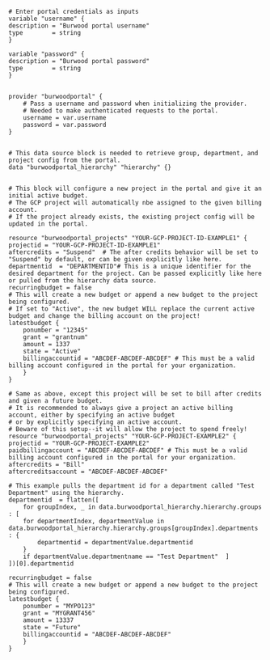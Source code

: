 
    # Enter portal credentials as inputs
    variable "username" {
    description = "Burwood portal username"
    type        = string
    } 

    variable "password" {
    description = "Burwood portal password"
    type        = string
    }


    provider "burwoodportal" {
        # Pass a username and password when initializing the provider.
        # Needed to make authenticated requests to the portal.
        username = var.username
        password = var.password
    }


    # This data source block is needed to retrieve group, department, and project config from the portal.
    data "burwoodportal_hierarchy" "hierarchy" {}


    # This block will configure a new project in the portal and give it an initial active budget.
    # The GCP project will automatically nbe assigned to the given billing account.
    # If the project already exists, the existing project config will be updated in the portal.

    resource "burwoodportal_projects" "YOUR-GCP-PROJECT-ID-EXAMPLE1" { 
    projectid = "YOUR-GCP-PROJECT-ID-EXAMPLE1"
    aftercredits = "Suspend"  # The after credits behavior will be set to "Suspend" by default, or can be given explicitly like here.
    departmentid  = "DEPARTMENTID"# This is a unique identifier for the desired department for the project. Can be passed explicitly like here or pulled from the hierarchy data source. 
    recurringbudget = false
    # This will create a new budget or append a new budget to the project being configured.
    # If set to "Active", the new budget WILL replace the current active budget and change the billing account on the project!
    latestbudget {
        ponumber = "12345"
        grant = "grantnum"
        amount = 1337
        state = "Active"
        billingaccountid = "ABCDEF-ABCDEF-ABCDEF" # This must be a valid billing account configured in the portal for your organization.
        }
    }

    # Same as above, except this project will be set to bill after credits and given a future budget.
    # It is recommended to always give a project an active billing account, either by specifying an active budget
    # or by explicitly specifying an active account.
    # Beware of this setup--it will allow the project to spend freely!
    resource "burwoodportal_projects" "YOUR-GCP-PROJECT-EXAMPLE2" { 
    projectid = "YOUR-GCP-PROJECT-EXAMPLE2"
    paidbillingaccount = "ABCDEF-ABCDEF-ABCDEF" # This must be a valid billing account configured in the portal for your organization.
    aftercredits = "Bill" 
    aftercreditsaccount = "ABCDEF-ABCDEF-ABCDEF" 

    # This example pulls the department id for a department called "Test Department" using the hierarchy.
    departmentid  = flatten([
        for groupIndex, _ in data.burwoodportal_hierarchy.hierarchy.groups : [
        for departmentIndex, departmentValue in data.burwoodportal_hierarchy.hierarchy.groups[groupIndex].departments : {
            departmentid = departmentValue.departmentid
        } 
        if departmentValue.departmentname == "Test Department"  ] 
    ])[0].departmentid
    
    recurringbudget = false
    # This will create a new budget or append a new budget to the project being configured.
    latestbudget {
        ponumber = "MYPO123"
        grant = "MYGRANT456"
        amount = 13337
        state = "Future"
        billingaccountid = "ABCDEF-ABCDEF-ABCDEF"
        }
    }







